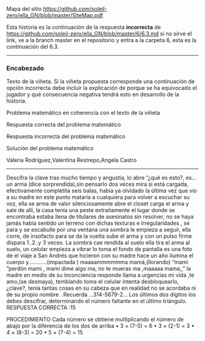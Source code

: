 


Mapa del sitio https://github.com/soleil-zero/ella_GN/blob/master/SiteMap.pdf

Esta historia es la continuación de la respuesta **incorrecta** de https://github.com/soleil-zero/ella_GN/blob/master/6/6.3.md si no sirve el link, 
ve a la branch master en el repositorio y entra a la carpeta 6, esta es la continuación del 6.3.

**********************************************************************
### Encabezado

Texto de la viñeta. Si la viñeta propuesta corresponde una continuación de opción incorrecta debe incluir la explicación de porque se ha equivocado el jugador y qué consecuencia negativa tendrá esto en desarrollo de la historia.

Problema matemático en coherencia con el texto de la viñeta

Respuesta correcta del problema matemático

Respuesta incorrecta del problema matemático

Solución del problema matemático

Valeria Rodríguez,Valentina Restrepo,Angela Castro
**********************************************************************

Descifra la clave tras mucho tiempo y angustia, lo abre “¿qué es esto?, es... un arma (dice sorprendida),sin pensarlo dos veces mira si está cargada, efectivamente completita seis balas, había  ya  olvidado la última vez que vio a su madre  en este punto mataría a cualquiera para volver a escuchar su voz, ella se arma de valor silenciosamente abre el closet carga el arma y sale de allí, la casa tenía una peste extrañamente el lugar donde se encontraba estaba llena de titulares de asesinatos sin resolver, no se haya jamás había sentido un terreno con dichas texturas e irregularidades , se para y se escabulle por una ventana una sombra le empieza a seguir, ella corre, de insofacto para se da la vuelta sube el arma y con un pulso firme dispara 1..2..y 3 veces. La sombra cae rendida al suelo ella tira el arma al suelo, un celular empieza a vibrar lo toma el fondo de pantalla es una foto de el viaje a San Andrés que hicieron con su madre hace un año ilumina el cuerpo y…………(impactada ) maaaammmmmma  mamá,(llorando) “mami ”perdón mami , mami dime algo ma, no te mueras ma ,maaaaa mama,,” la madre en medio de su inconciencia  responde llama a urgencias mi vida ,te amo,(se desmaya), temblando toma el celular intenta desbloquearlo, ¿clave?, tenía tantas cosas en su cabeza que en realidad no se acordaba ni de su propio nombre .
Recuerda …314-5679-2…
Los últimos dos dígitos los debes descifrar, determinando el número faltante en el último triángulo.
RESPUESTA CORRECTA :15

PROCEDIMIENTO 
Cada número se obtiene multiplicando el número de abajo por la diferencia de los dos de arriba
•	3 × (7-5) = 6
•	3 × (2-1) = 3
•	4 × (8-3) = 20
•	5 × (7-4) = 15
